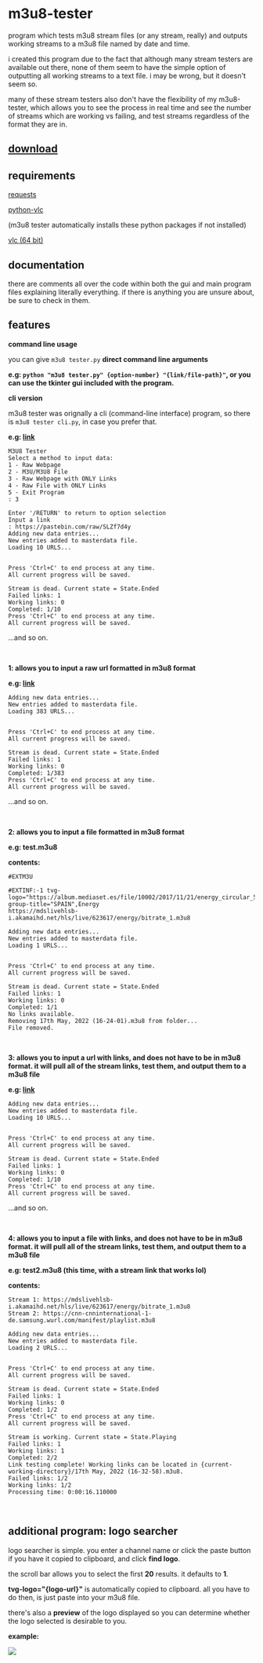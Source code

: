 # m3u8-tester
program which tests m3u8 stream files (or any stream, really) and outputs working streams to a m3u8 file named by date and time.

i created this program due to the fact that although many stream testers are available out there, none of them seem to have the simple option of outputting all working streams to a text file. i may be wrong, but it doesn't seem so.

many of these stream testers also don't have the flexibility of my m3u8-tester, which allows you to see the process in real time and see the number of streams which are working vs failing, and test streams regardless of the format they are in.

## [download](https://github.com/Slick9000/m3u8-tester/releases/latest)

## requirements
[requests](https://pypi.org/project/requests/)

[python-vlc](https://pypi.org/project/python-vlc/)

(m3u8 tester automatically installs these python packages if not installed)

[vlc (64 bit)](https://www.videolan.org/vlc/)

## documentation
there are comments all over the code within both the gui and main program files explaining literally everything. if there is anything you are unsure about, be sure to check in them.

## features

**command line usage**

you can give `m3u8 tester.py` **direct command line arguments**

**e.g: `python "m3u8 tester.py" {option-number} "{link/file-path}"`, or you can use the tkinter gui included with the program.**

**cli version**

m3u8 tester was orignally a cli (command-line interface) program, so there is `m3u8 tester cli.py`, in case you prefer that.

**e.g: [link](https://pastebin.com/raw/SLZf7d4y)**

```
M3U8 Tester
Select a method to input data:
1 - Raw Webpage
2 - M3U/M3U8 File
3 - Raw Webpage with ONLY Links
4 - Raw File with ONLY Links
5 - Exit Program
: 3

Enter '/RETURN' to return to option selection
Input a link
: https://pastebin.com/raw/SLZf7d4y
Adding new data entries...
New entries added to masterdata file.
Loading 10 URLS...


Press 'Ctrl+C' to end process at any time.
All current progress will be saved.

Stream is dead. Current state = State.Ended
Failed links: 1
Working links: 0
Completed: 1/10
Press 'Ctrl+C' to end process at any time.
All current progress will be saved.
```
...and so on.

<br/>

**1: allows you to input a raw url formatted in m3u8 format**

**e.g:  [link](https://pastebin.pl/view/raw/f4892fcc)**

```
Adding new data entries...
New entries added to masterdata file.
Loading 383 URLS...


Press 'Ctrl+C' to end process at any time.
All current progress will be saved.

Stream is dead. Current state = State.Ended
Failed links: 1
Working links: 0
Completed: 1/383
Press 'Ctrl+C' to end process at any time.
All current progress will be saved.
```
...and so on.

<br/>

**2: allows you to input a file formatted in m3u8 format**

**e.g: test.m3u8**

**contents:**

```
#EXTM3U

#EXTINF:-1 tvg-logo="https://album.mediaset.es/file/10002/2017/11/21/energy_circular_500_-1_4048.png" group-title="SPAIN",Energy
https://mdslivehlsb-i.akamaihd.net/hls/live/623617/energy/bitrate_1.m3u8
```

```
Adding new data entries...
New entries added to masterdata file.
Loading 1 URLS...


Press 'Ctrl+C' to end process at any time.
All current progress will be saved.

Stream is dead. Current state = State.Ended
Failed links: 1
Working links: 0
Completed: 1/1
No links available.
Removing 17th May, 2022 (16-24-01).m3u8 from folder...
File removed.
```

<br/>

**3: allows you to input a url with links, and does not have to be in m3u8 format. it will pull all of the stream links, test them, and output them to a m3u8 file**

**e.g: [link](https://pastebin.com/raw/SLZf7d4y)**

```
Adding new data entries...
New entries added to masterdata file.
Loading 10 URLS...


Press 'Ctrl+C' to end process at any time.
All current progress will be saved.

Stream is dead. Current state = State.Ended
Failed links: 1
Working links: 0
Completed: 1/10
Press 'Ctrl+C' to end process at any time.
All current progress will be saved.
```
...and so on.

<br/>

**4: allows you to input a file with links, and does not have to be in m3u8 format. it will pull all of the stream links, test them, and output them to a m3u8 file**

**e.g: test2.m3u8 (this time, with a stream link that works lol)**

**contents:**

```
Stream 1: https://mdslivehlsb-i.akamaihd.net/hls/live/623617/energy/bitrate_1.m3u8
Stream 2: https://cnn-cnninternational-1-de.samsung.wurl.com/manifest/playlist.m3u8
```

```
Adding new data entries...
New entries added to masterdata file.
Loading 2 URLS...


Press 'Ctrl+C' to end process at any time.
All current progress will be saved.

Stream is dead. Current state = State.Ended
Failed links: 1
Working links: 0
Completed: 1/2
Press 'Ctrl+C' to end process at any time.
All current progress will be saved.

Stream is working. Current state = State.Playing
Failed links: 1
Working links: 1
Completed: 2/2
Link testing complete! Working links can be located in {current-working-directory}/17th May, 2022 (16-32-58).m3u8.
Failed links: 1/2
Working links: 1/2
Processing time: 0:00:16.110000

```

<br/>

## additional program: logo searcher

logo searcher is simple. you enter a channel name or click the paste button if you have it copied to clipboard, and click **find logo**.

the scroll bar allows you to select the first **20** results. it defaults to **1**.

**tvg-logo="{logo-url}"** is automatically copied to clipboard. all you have to do then, is just paste into your m3u8 file.

there's also a **preview** of the logo displayed so you can determine whether the logo selected is desirable to you.

**example:**

<img src="logosearcher-preview.png">
